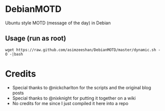 # DebianMOTD
Ubuntu style MOTD (message of the day) in Debian

## Usage (run as root)
    wget https://raw.github.com/asimzeeshan/DebianMOTD/master/dynamic.sh -O -|bash

# Credits
 - Special thanks to @nickcharlton for the scripts and the original blog posts
 - Special thanks to @nixknight for putting it together on a wiki
 - No credits for me since I just compiled it here into a repo

